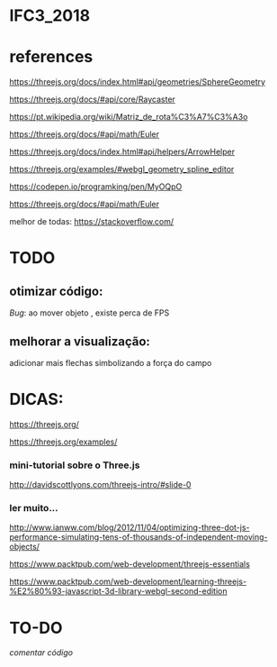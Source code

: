 # IFC3_2018


# references
  

https://threejs.org/docs/index.html#api/geometries/SphereGeometry

https://threejs.org/docs/#api/core/Raycaster


https://pt.wikipedia.org/wiki/Matriz_de_rota%C3%A7%C3%A3o

https://threejs.org/docs/#api/math/Euler

https://threejs.org/docs/index.html#api/helpers/ArrowHelper

https://threejs.org/examples/#webgl_geometry_spline_editor

https://codepen.io/programking/pen/MyOQpO

https://threejs.org/docs/#api/math/Euler



  
  melhor de todas: 
 https://stackoverflow.com/


 # TODO

 ## otimizar código:
*Bug*: ao mover objeto , existe perca de FPS  

##  melhorar a visualização:  
adicionar mais flechas simbolizando a força do campo




# DICAS: 


https://threejs.org/  

https://threejs.org/examples/


### mini-tutorial sobre o Three.js
http://davidscottlyons.com/threejs-intro/#slide-0

### ler muito... 
http://www.ianww.com/blog/2012/11/04/optimizing-three-dot-js-performance-simulating-tens-of-thousands-of-independent-moving-objects/

https://www.packtpub.com/web-development/threejs-essentials  

https://www.packtpub.com/web-development/learning-threejs-%E2%80%93-javascript-3d-library-webgl-second-edition

# TO-DO

*comentar* *código* 